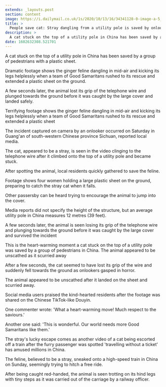 ```yaml
--- 
extends: _layouts.post 
section: content 
image: https://i.dailymail.co.uk/1s/2020/10/13/16/34341128-0-image-a-5_1602601617199.jpg 
title: > 
  People save cat: Stray dangling from a utility pole is saved by onlookers 
description: > 
  A cat stuck on the top of a utility pole in China has been saved by a group of pedestrians with a plastic sheet.The cat, appeared to be a stray, is seen in the video clinging to the telephone wire after it climbed onto the top of a utility pole and became stuck.Footage shows four women holding a large plastic sheet on the ground, preparing to catch the stray cat when it falls.Media reports did not specify the height of the structure, but an average utility pole in China measures 12 metres (39 feet).The feline, believed to be a stray, sneaked onto a high-speed train in China on Sunday, seemingly trying to hitch a free ride. 
date: 1602632308.521701 
--- 
```

A cat stuck on the top of a utility pole in China has been saved by a group of pedestrians with a plastic sheet.

Dramatic footage shows the ginger feline dangling in mid-air and kicking its legs helplessly when a team of Good Samaritans rushed to its rescue and extended a plastic sheet on the ground.

A few seconds later, the animal lost its grip of the telephone wire and plunged towards the ground before it was caught by the large cover and landed safely.

Terrifying footage shows the ginger feline dangling in mid-air and kicking its legs helplessly when a team of Good Samaritans rushed to its rescue and extended a plastic sheet

The incident captured on camera by an onlooker occurred on Saturday in Guang'an of south-western Chinese province Sichuan, reported local media.

The cat, appeared to be a stray, is seen in the video clinging to the telephone wire after it climbed onto the top of a utility pole and became stuck.

After spotting the animal, local residents quickly gathered to save the feline.

Footage shows four women holding a large plastic sheet on the ground, preparing to catch the stray cat when it falls.

Other passersby can be heard trying to encourage the animal to jump into the cover.

Media reports did not specify the height of the structure, but an average utility pole in China measures 12 metres (39 feet).

A few seconds later, the animal is seen losing its grip of the telephone wire and plunging towards the ground before it was caught by the large cover and survived the incident

This is the heart-warming moment a cat stuck on the top of a utility pole was saved by a group of pedestrians in China. The animal appeared to be unscathed as it scurried away

After a few seconds, the cat seemed to have lost its grip of the wire and suddenly fell towards the ground as onlookers gasped in horror.

The animal appeared to be unscathed after it landed on the sheet and scurried away.

Social media users praised the kind-hearted residents after the footage was shared on the Chinese TikTok-like Douyin.

One commenter wrote: 'What a heart-warming move! ­Much respect to the saviours.'

Another one said: 'This is wonderful. Our world needs more Good Samaritans like them.'

The stray's lucky escape comes as another video of a cat being escorted off a train after the furry passenger was spotted 'travelling without a ticket' has amused millions in China.

The feline, believed to be a stray, sneaked onto a high-speed train in China on Sunday, seemingly trying to hitch a free ride.

After being caught red-handed, the animal is seen trotting on its hind legs with tiny steps as it was carried out of the carriage by a railway officer.